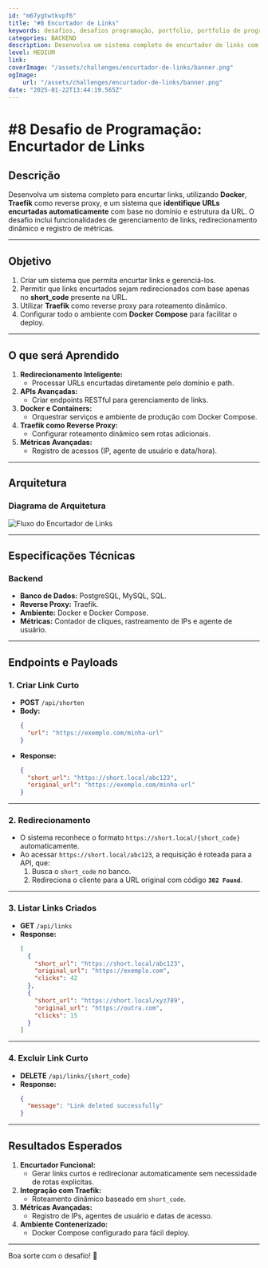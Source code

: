 ```yaml
---
id: "m67ygtwtkvpf6"
title: "#8 Encurtador de Links"
keywords: desafios, desafios programação, portfolio, portfolio de programador, programação, ideias de projeto, encurtador de links, URL shortener, Docker, Traefik, redirecionamento de URLs, API RESTful, métricas de acessos, desenvolvimento web, arquitetura escalável, gerenciamento de links
categories: BACKEND
description: Desenvolva um sistema completo de encurtador de links com Docker, Traefik e métricas avançadas. Aprenda a gerenciar redirecionamentos e automatizar o deploy com Docker Compose
level: MEDIUM
link: 
coverImage: "/assets/challenges/encurtador-de-links/banner.png"
ogImage:
    url: "/assets/challenges/encurtador-de-links/banner.png"
date: "2025-01-22T13:44:19.565Z"
---
```



# #8 Desafio de Programação: Encurtador de Links

## **Descrição**
Desenvolva um sistema completo para encurtar links, utilizando **Docker**, **Traefik** como reverse proxy, e um sistema que **identifique URLs encurtadas automaticamente** com base no domínio e estrutura da URL. O desafio inclui funcionalidades de gerenciamento de links, redirecionamento dinâmico e registro de métricas.

---

## **Objetivo**
1. Criar um sistema que permita encurtar links e gerenciá-los.
2. Permitir que links encurtados sejam redirecionados com base apenas no **short_code** presente na URL.
3. Utilizar **Traefik** como reverse proxy para roteamento dinâmico.
4. Configurar todo o ambiente com **Docker Compose** para facilitar o deploy.

---

## **O que será Aprendido**
1. **Redirecionamento Inteligente:**
   - Processar URLs encurtadas diretamente pelo domínio e path.
2. **APIs Avançadas:**
   - Criar endpoints RESTful para gerenciamento de links.
3. **Docker e Containers:**
   - Orquestrar serviços e ambiente de produção com Docker Compose.
4. **Traefik como Reverse Proxy:**
   - Configurar roteamento dinâmico sem rotas adicionais.
5. **Métricas Avançadas:**
   - Registro de acessos (IP, agente de usuário e data/hora).

---

## **Arquitetura**

### **Diagrama de Arquitetura**
![Fluxo do Encurtador de Links](/assets/challenges/encurtador-de-links/fluxo-encurtador-links.png)

---

## **Especificações Técnicas**

### **Backend**
- **Banco de Dados:** PostgreSQL, MySQL, SQL.
- **Reverse Proxy:** Traefik.
- **Ambiente:** Docker e Docker Compose.
- **Métricas:** Contador de cliques, rastreamento de IPs e agente de usuário.

---

## **Endpoints e Payloads**

### 1. **Criar Link Curto**
- **POST** `/api/shorten`
- **Body:**
  ```json
  {
    "url": "https://exemplo.com/minha-url"
  }
  ```
- **Response:**
  ```json
  {
    "short_url": "https://short.local/abc123",
    "original_url": "https://exemplo.com/minha-url"
  }
  ```

---

### 2. **Redirecionamento**
- O sistema reconhece o formato `https://short.local/{short_code}` automaticamente.
- Ao acessar `https://short.local/abc123`, a requisição é roteada para a API, que:
  1. Busca o `short_code` no banco.
  2. Redireciona o cliente para a URL original com código **`302 Found`**.

---

### 3. **Listar Links Criados**
- **GET** `/api/links`
- **Response:**
  ```json
  [
    {
      "short_url": "https://short.local/abc123",
      "original_url": "https://exemplo.com",
      "clicks": 42
    },
    {
      "short_url": "https://short.local/xyz789",
      "original_url": "https://outra.com",
      "clicks": 15
    }
  ]
  ```

---

### 4. **Excluir Link Curto**
- **DELETE** `/api/links/{short_code}`
- **Response:**
  ```json
  {
    "message": "Link deleted successfully"
  }
  ```

---

## **Resultados Esperados**
1. **Encurtador Funcional:**
   - Gerar links curtos e redirecionar automaticamente sem necessidade de rotas explícitas.
2. **Integração com Traefik:**
   - Roteamento dinâmico baseado em `short_code`.
3. **Métricas Avançadas:**
   - Registro de IPs, agentes de usuário e datas de acesso.
4. **Ambiente Contenerizado:**
   - Docker Compose configurado para fácil deploy.

---

Boa sorte com o desafio! 🚀
